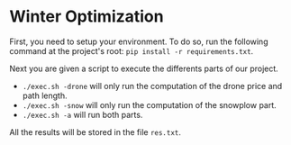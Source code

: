# Winter Optimization

First, you need to setup your environment. To do so, run the following command at the project's root: `pip install -r requirements.txt`.

Next you are given a script to execute the differents parts of our project.

* `./exec.sh -drone` will only run the computation of the drone price and path length.
* `./exec.sh -snow` will only run the computation of the snowplow part.
* `./exec.sh -a` will run both parts.

All the results will be stored in the file `res.txt`.
